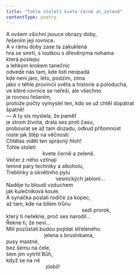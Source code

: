```yaml
---
title: "Tohle století kvete černě a\_zeleně"
contentType: poetry
---
```


<section>

A ovšem všichni jsouce obrazy doby,  
řešením její rovnice.  
A v rámu doby zase ta zakuklená  
hra se smrtí, s loutkou s dřevěnýma nohama  
která poslepu  
a lehkým krokem tanečnic  
odvede nás tam, kde listí neopadá  
kde není jaro, léto, podzim, zima  
jako v téhle provincii světa a historie a poloducha,  
ve které rovnice se neřeší, ale všechno  
je rovnou řešením,  
protože počty vymyslel ten, kdo se už chtěl dopátrat  
špatně!  
— A ty sis myslela, že paměť  
je strom života, drala ses proti času,  
probourat se až tam dozadu, odkud přítomnost  
roste jak štěp na věčnosti.  
Chtělas vidět ten správný hloh!  
Tohle století  
                         kvete černě a zeleně.  
Večer z něho vzlínají  
temné páry techniky a alkoholu,  
Treblinky a okvětního pylu  
                                  vesnických jabloní…  
Naděje tu bloudí vzduchem  
jak kulečníková koule.  
A synáčka poslali rodiče za kopec,  
až tam, kde na bílém trůnu  
                                                    sedí prorok,  
který ti neřekne, proč ses narodil…  
Řekne ti, že neví…  
Milí pozůstalí budou pojídat střeleného  
                          jelena s brusinkama,  
pusy mastné,  
bez šému na čele,  
šém jim vytrhl Bůh,  
když se na ně  
                           zlobil!

</section>
